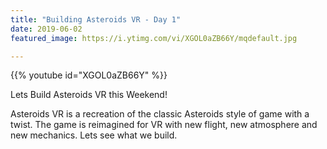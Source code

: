 ```yaml
---
title: "Building Asteroids VR - Day 1"
date: 2019-06-02
featured_image: https://i.ytimg.com/vi/XGOL0aZB66Y/mqdefault.jpg

---
```


{{% youtube id="XGOL0aZB66Y" %}}

Lets Build Asteroids VR this Weekend!

Asteroids VR is a recreation of the classic Asteroids style of game with a twist. The game is reimagined for VR with new flight, new atmosphere and new mechanics. Lets see what we build.